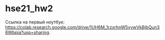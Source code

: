 # hse21_hw2
Ссылка на первый ноутбук: https://colab.research.google.com/drive/1UH6M_1rzxrhnW5vywVkBjbQun36Wbpia?usp=sharing.
